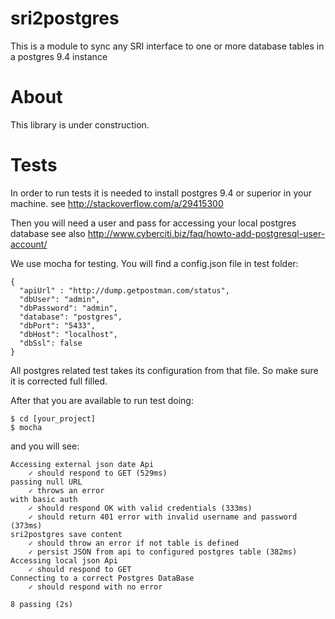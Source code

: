 # sri2postgres
This is a module to sync any SRI interface to one or more database tables in a postgres 9.4 instance

# About
This library is under construction.

# Tests
In order to run tests it is needed to install postgres 9.4 or superior in your machine.
see http://stackoverflow.com/a/29415300

Then you will need a user and pass for accessing your local postgres database
see also http://www.cyberciti.biz/faq/howto-add-postgresql-user-account/

We use mocha for testing. You will find a config.json file in test folder:

    {
      "apiUrl" : "http://dump.getpostman.com/status",
      "dbUser": "admin",
      "dbPassword": "admin",
      "database": "postgres",
      "dbPort": "5433",
      "dbHost": "localhost",
      "dbSsl": false
    }

All postgres related test takes its configuration from that file. So make sure it is corrected full filled.

After that you are available to run test doing:

    $ cd [your_project]
    $ mocha
    
and you will see:

    Accessing external json date Api
        ✓ should respond to GET (529ms)
    passing null URL
        ✓ throws an error
    with basic auth
        ✓ should respond OK with valid credentials (333ms)
        ✓ should return 401 error with invalid username and password (373ms)
    sri2postgres save content
        ✓ should throw an error if not table is defined
        ✓ persist JSON from api to configured postgres table (382ms)
    Accessing local json Api
        ✓ should respond to GET
    Connecting to a correct Postgres DataBase
        ✓ should respond with no error
    
    8 passing (2s)
